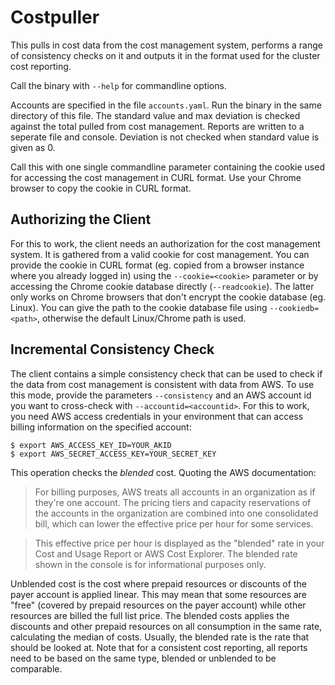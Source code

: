 # Costpuller

This pulls in cost data from the cost management system, performs a range of consistency checks on it and outputs it in the format used for the cluster cost reporting.

Call the binary with `--help` for commandline options.

Accounts are specified in the file `accounts.yaml`. Run the binary in the same directory of this file. The standard value and max deviation is checked against the total pulled from cost management. Reports are written to a seperate file and console. Deviation is not checked when standard value is given as 0.

Call this with one single commandline parameter containing the cookie used for accessing the cost management in CURL format. Use your Chrome browser to copy the cookie in CURL format.

## Authorizing the Client

For this to work, the client needs an authorization for the cost management system. It is gathered from a valid cookie for cost management. You can provide the cookie in CURL format (eg. copied from a browser instance where you already logged in) using the `--cookie=<cookie>` parameter or by accessing the Chrome cookie database directly (`--readcookie`). The latter only works on Chrome browsers that don't encrypt the cookie database (eg. Linux). You can give the path to the cookie database file using `--cookiedb=<path>`, otherwise the default Linux/Chrome path is used.

## Incremental Consistency Check

The client contains a simple consistency check that can be used to check if the data from cost management is consistent with data from AWS. To use this mode, provide the parameters `--consistency` and an AWS account id you want to cross-check with `--accountid=<accountid>`. For this to work, you need AWS access credentials in your environment that can access billing information on the specified account:

```
$ export AWS_ACCESS_KEY_ID=YOUR_AKID
$ export AWS_SECRET_ACCESS_KEY=YOUR_SECRET_KEY
```

This operation checks the *blended* cost. Quoting the AWS documentation:

> For billing purposes, AWS treats all accounts in an organization as if they're one account. The pricing tiers and capacity reservations of the accounts in the organization are combined into one consolidated bill, which can lower the effective price per hour for some services.

> This effective price per hour is displayed as the "blended" rate in your Cost and Usage Report or AWS Cost Explorer. The blended rate shown in the console is for informational purposes only. 

Unblended cost is the cost where prepaid resources or discounts of the payer account is applied linear. This may mean that some resources are "free" (covered by prepaid resources on the payer account) while other resources are billed the full list price. The blended costs applies the discounts and other prepaid resources on all consumption in the same rate, calculating the median of costs. Usually, the blended rate is the rate that should be looked at. Note that for a consistent cost reporting, all reports need to be based on the same type, blended or unblended to be comparable.

